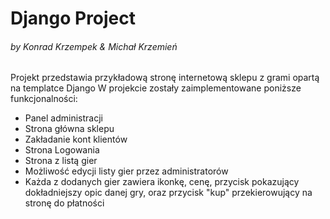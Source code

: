 # Django Project 
###### by Konrad Krzempek & Michał Krzemień 

Projekt przedstawia przykładową stronę internetową sklepu z grami opartą na templatce Django
W projekcie zostały zaimplementowane poniższe funkcjonalności:

- Panel administracji
- Strona główna sklepu
- Zakładanie kont klientów
- Strona Logowania
- Strona z listą gier
- Możliwość edycji listy gier przez administratorów
- Każda z dodanych gier zawiera ikonkę, cenę, przycisk pokazujący dokładniejszy opic danej gry, oraz przycisk "kup" przekierowujący na stronę do płatności

